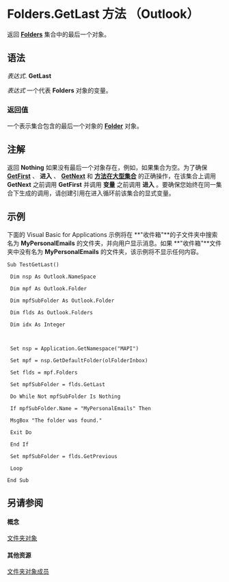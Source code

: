 
# Folders.GetLast 方法 （Outlook）

返回  **[Folders](0c814c3c-74fc-414c-982d-a0097fcb35c2.md)** 集合中的最后一个对象。


## 语法

 _表达式_. **GetLast**

 _表达式_ 一个代表 **Folders** 对象的变量。


### 返回值

一个表示集合包含的最后一个对象的  **[Folder](3cf6cda8-6d70-666e-2643-9d9c5b9cacfc.md)** 对象。


## 注解

返回 **Nothing** 如果没有最后一个对象存在，例如，如果集合为空。为了确保 **[GetFirst](74757061-2f38-374e-1624-f8df211a711b.md)** 、 **进入** 、 **[GetNext](5c2de8b2-b251-1983-a10b-1945abc38709.md)** 和 **[方法在大型集合](8e7af763-e1a9-6912-c5a4-bf1ce6f73a9f.md)** 的正确操作，在该集合上调用 **GetNext** 之前调用 **GetFirst** 并调用 **变量** 之前调用 **进入** 。要确保您始终在同一集合下生成的调用，请创建引用在进入循环前该集合的显式变量。


## 示例

下面的 Visual Basic for Applications 示例将在 **"收件箱"**的子文件夹中搜索名为  **MyPersonalEmails** 的文件夹，并向用户显示消息。如果 **"收件箱"**文件夹中没有名为  **MyPersonalEmails** 的文件夹，该示例将不显示任何内容。


```
Sub TestGetLast() 
 
 Dim nsp As Outlook.NameSpace 
 
 Dim mpf As Outlook.Folder 
 
 Dim mpfSubFolder As Outlook.Folder 
 
 Dim flds As Outlook.Folders 
 
 Dim idx As Integer 
 
 
 
 Set nsp = Application.GetNamespace("MAPI") 
 
 Set mpf = nsp.GetDefaultFolder(olFolderInbox) 
 
 Set flds = mpf.Folders 
 
 Set mpfSubFolder = flds.GetLast 
 
 Do While Not mpfSubFolder Is Nothing 
 
 If mpfSubFolder.Name = "MyPersonalEmails" Then 
 
 MsgBox "The folder was found." 
 
 Exit Do 
 
 End If 
 
 Set mpfSubFolder = flds.GetPrevious 
 
 Loop 
 
End Sub
```


## 另请参阅


#### 概念


[文件夹对象](0c814c3c-74fc-414c-982d-a0097fcb35c2.md)
#### 其他资源


[文件夹对象成员](6468a0fd-da4a-dd15-4614-860d685595a2.md)